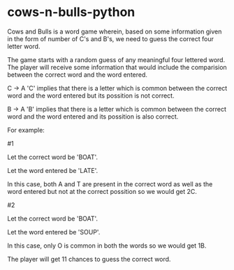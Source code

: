 # cows-n-bulls-python
Cows and Bulls is a word game wherein, based on some information given in the form of number of C's and B's, we need to guess the correct four letter word.

The game starts with a random guess of any meaningful four lettered word. The player will receive some information that would include the comparision between the correct word and the word entered.

C -> A 'C' implies that there is a letter which is common between the correct word and the word entered but its possition is not correct.

B -> A 'B' implies that there is a letter which is common between the correct word and the word entered and its possition is also correct.

For example:

#1

Let the correct word be 'BOAT'.

Let the word entered be 'LATE'.

In this case, both A and T are present in the correct word as well as the word entered but not at the correct possition so we would get 2C.

#2

Let the correct word be 'BOAT'.

Let the word entered be 'SOUP'.

In this case, only O is common in both the words so we would get 1B.

The player will get 11 chances to guess the correct word.
